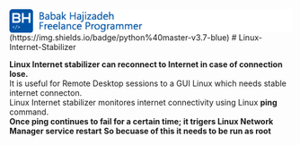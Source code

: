 <img src="https://github.com/babakhajizadeh/Linux-Internet-Stabilizer/blob/main/readme_logo.png" alt="Babak Hajizadeh" style="float:left;"/>
(https://img.shields.io/badge/python%40master-v3.7-blue)
# Linux-Internet-Stabilizer

__Linux Internet stabilizer can reconnect to Internet in case of connection lose.__  
It is useful for Remote Desktop sessions to a GUI Linux which needs stable internet connecton.  
Linux Internet stabilizer monitores internet connectivity using Linux __ping__ command.  
__Once ping continues to fail for a certain time; it trigers Linux Network Manager service restart__
__So becuase of this it needs to be run as root__

